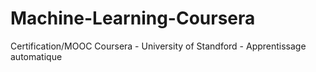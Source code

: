 # Machine-Learning-Coursera
Certification/MOOC Coursera - University of Standford - Apprentissage automatique
